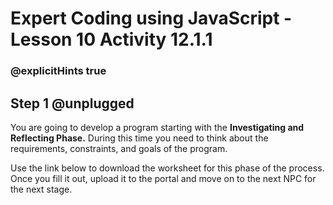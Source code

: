 # Expert Coding using JavaScript - Lesson 10 Activity 12.1.1
### @explicitHints true

## Step 1 @unplugged

You are going to develop a program starting with the **Investigating and Reflecting Phase.**  During this time you need to think about the requirements, constraints, and goals of the program.  

Use the link below to download the worksheet for this phase of the process.  Once you fill it out, upload it to the portal and move on to the next NPC for the next stage. 
